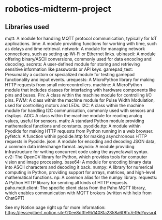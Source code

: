 # robotics-midterm-project

## Libraries used
mqtt: A module for handling MQTT protocol communication, typically for IoT applications.
time: A module providing functions for working with time, such as delays and time retrieval.
network: A module for managing network connections, such as setting up Wi-Fi or Ethernet links.
ubinascii: A module offering binary/ASCII conversions, commonly used for data encoding and decoding.
secrets: A user-defined module for storing and retrieving sensitive information like passwords or API keys.
gamepad_test: Presumably a custom or specialized module for testing gamepad functionality and input events.
urequests: A MicroPython library for making HTTP requests from small microcontrollers.
machine: A MicroPython module that includes classes for interfacing with hardware components like pins and buses.
Pin: A class within the machine module for controlling I/O pins.
PWM: A class within the machine module for Pulse Width Modulation, used for controlling motors and LEDs.
I2C: A class within the machine module for handling I2C communication, commonly used with sensors and displays.
ADC: A class within the machine module for reading analog values, useful for sensors.
math: A standard Python module providing mathematical functions and constants.
pyodide.ttp: A module within Pyodide for making HTTP requests from Python running in a web browser.
pyfetch: A function within pyodide.http for making asynchronous HTTP requests in Pyodide.
json: A module for encoding and decoding JSON data, a common data interchange format.
asyncio: A module providing infrastructure for writing concurrent code using the async/await syntax.
cv2: The OpenCV library for Python, which provides tools for computer vision and image processing.
base64: A module for encoding binary data into ASCII characters and decoding it back.
numpy: A library for numerical computing in Python, providing support for arrays, matrices, and high-level mathematical functions.
np: A common alias for the numpy library.
requests: A Python HTTP library for sending all kinds of HTTP requests.
paho.mqtt.client: The specific client class from the Paho MQTT library, which enables communication with MQTT brokers
(written with help from ChatGPT)

See my Notion page right up for more information: https://jessegilbert.notion.site/20ee8d3fe9b1408fa2358a6f8fc7ef9d?pvs=4

